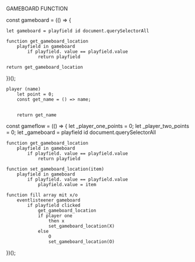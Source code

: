 
GAMEBOARD FUNCTION

const gameboard = (() => {

    let gameboard = playfield id document.querySelectorAll

    function get_gameboard_location
        playfield in gameboard
            if playfield. value == playfield.value
                return playfield

    return get_gameboard_location

})();

    player (name)
        let point = 0;
        const get_name = () => name;


        return get_name


        
const gameflow = (() => {
    let _player_one_points = 0;
    let _player_two_points = 0;
    let _gameboard = playfield id document.querySelectorAll


    function get_gameboard_location
        playfield in gameboard
            if playfield. value == playfield.value
                return playfield

    function set_gameboard_location(item)
        playfield in gameboard
            if playfield. value == playfield.value
                playfield.value = item

    function fill array mit x/o
        eventlisteener gameboard 
            if playfield clicked
                get_gameboard_location    
                if player one
                    then x
                    set_gameboard_location(X)
                else 
                    O
                    set_gameboard_location(O)


    
})();


  
